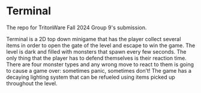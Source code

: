# Terminal
The repo for TritonWare Fall 2024 Group 9's submission.

Terminal is a 2D top down minigame that has the player collect several items in order to open the gate of the level and escape to win the game. The level is dark and filled with monsters that spawn every few seconds. The only thing that the player has to defend themselves is their reaction time. There are four monster types and any wrong move to react to them is going to cause a game over: sometimes panic, sometimes don’t! The game has a decaying lighting system that can be refueled using items picked up throughout the level.
